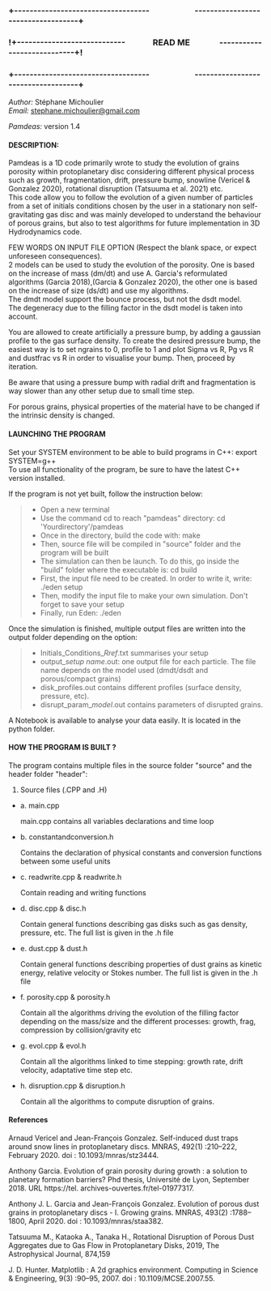 ### **+-----------------------------------                       -----------------------------------+**  
### **!+----------------------------              **READ ME**               ----------------------------+!**  
### **+-----------------------------------                       -----------------------------------+**  

*Author:* Stéphane Michoulier  
*Email:* <stephane.michoulier@gmail.com>

*Pamdeas:* version 1.4

#### **DESCRIPTION**:

Pamdeas is a 1D code primarily wrote to study the evolution of grains porosity within protoplanetary disc considering different physical process such as growth, fragmentation, drift, pressure bump, snowline (Vericel & Gonzalez 2020), rotational disruption (Tatsuuma et al. 2021) etc.  
This code allow you to follow the evolution of a given number of particles from a set of initials conditions chosen by the user in a stationary non self-gravitating gas disc and was mainly developed to understand the behaviour of porous grains, but also to test algorithms for future implementation in 3D Hydrodynamics code.  

FEW WORDS ON INPUT FILE OPTION (Respect the blank space, or expect unforeseen consequences).  
2 models can be used to study the evolution of the porosity. 
One is based on the increase of mass (dm/dt) and use A. Garcia's reformulated algorithms (Garcia 2018),(Garcia & Gonzalez 2020), the other one is based on the increase of size (ds/dt) and use my algorithms.  
The dmdt model support the bounce process, but not the dsdt model.  
The degeneracy due to the filling factor in the dsdt model is taken into account.  

You are allowed to create artificially a pressure bump, by adding a gaussian profile to the gas surface density. To create the desired pressure bump, the easiest way is to set ngrains to 0, profile to 1 and plot Sigma vs R, Pg vs R and dustfrac vs R in order to visualise your bump. Then, proceed by iteration.

Be aware that using a pressure bump with radial drift and fragmentation is way slower than any other setup due to small time step.

For porous grains, physical properties of the material have to be changed if the intrinsic density is changed.  

#### **LAUNCHING THE PROGRAM**

Set your SYSTEM environment to be able to build programs in C++: export SYSTEM=g++  
To use all functionality of the program, be sure to  have the latest C++ version installed.  

If the program is not yet built, follow the instruction below:
> - Open a new terminal
> - Use the command cd to reach "pamdeas" directory: cd 'Yourdirectory'/pamdeas
> - Once in the directory, build the code with: make
> - Then, source file will be compiled in "source" folder and the program will be built
> - The simulation can then be launch. To do this, go inside the "build" folder where the executable is: cd build
> - First, the input file need to be created. In order to write it, write: ./eden setup
> - Then, modify the input file to make your own simulation. Don't forget to save your setup
> - Finally, run Eden: ./eden  

Once the simulation is finished, multiple output files are written into the output folder depending on the option:
> - Initials_Conditions_*Rref*.txt summarises your setup
> - output_*setup name*.out: one output file for each particle. The file name depends on the model used (dmdt/dsdt and porous/compact grains) 
> - disk_profiles.out contains different profiles (surface density, pressure, etc).
> - disrupt_param_*model*.out contains parameters of disrupted grains.

A Notebook is available to analyse your data easily. It is located in the python folder.

#### **HOW THE PROGRAM IS BUILT ?**

The program contains multiple files in the source folder "source" and the header folder "header":

1. Source files (.CPP and .H)

- a. main.cpp

	main.cpp contains all variables declarations and time loop

- b. constantandconversion.h

	Contains the declaration of physical constants and conversion functions between some useful  units

- c. readwrite.cpp & readwrite.h
   
	Contain reading and writing functions

- d. disc.cpp & disc.h
	
	Contain general functions describing gas disks such as gas density, pressure, etc.
    The full list is given in the .h file

- e. dust.cpp & dust.h
	
	Contain general functions describing properties of dust grains as kinetic energy, relative velocity or Stokes number.
    The full list is given in the .h file

- f. porosity.cpp & porosity.h

    Contain all the algorithms driving the evolution of the filling factor depending on the mass/size and the different processes: growth, frag, compression by collision/gravity etc 

- g. evol.cpp & evol.h

    Contain all the algorithms linked to time stepping: growth rate, drift velocity, adaptative time step etc.

- h. disruption.cpp & disruption.h

    Contain all the algorithms to compute disruption of grains.

#### **References**
Arnaud Vericel and Jean-François Gonzalez. Self-induced dust traps around snow lines in protoplanetary discs. MNRAS, 492(1) :210–222, February 2020. doi : 10.1093/mnras/stz3444.

Anthony Garcia. Evolution of grain porosity during growth : a solution to planetary formation barriers? Phd thesis, Université de Lyon, September 2018. URL https://tel. archives-ouvertes.fr/tel-01977317.

Anthony J. L. Garcia and Jean-François Gonzalez. Evolution of porous dust grains in protoplanetary discs - I. Growing grains. MNRAS, 493(2) :1788–1800, April 2020. doi : 10.1093/mnras/staa382.

Tatsuuma M., Kataoka A., Tanaka H., Rotational Disruption of Porous Dust Aggregates due to Gas Flow in Protoplanetary Disks, 2019, The Astrophysical Journal, 874,159

J. D. Hunter. Matplotlib : A 2d graphics environment. Computing in Science & Engineering, 9(3) :90–95, 2007. doi : 10.1109/MCSE.2007.55.
